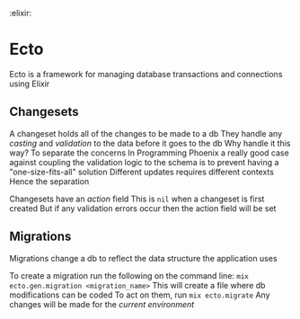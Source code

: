 :elixir:

# Ecto
Ecto is a framework for managing database transactions and connections using Elixir

## Changesets
A changeset holds all of the changes to be made to a db
They handle any *casting* and *validation* to the data before it goes to the db
Why handle it this way?
To separate the concerns
In Programming Phoenix a really good case against coupling the validation logic to the schema is to prevent having a "one-size-fits-all" solution
Different updates requires different contexts
Hence the separation

Changesets have an *action* field
This is `nil` when a changeset is first created
But if any validation errors occur then the action field will be set

## Migrations
Migrations change a db to reflect the data structure the application uses

To create a migration run the following on the command line:
`mix ecto.gen.migration <migration_name>`
This will create a file where db modifications can be coded
To act on them, run `mix ecto.migrate`
Any changes will be made for the *current environment*
